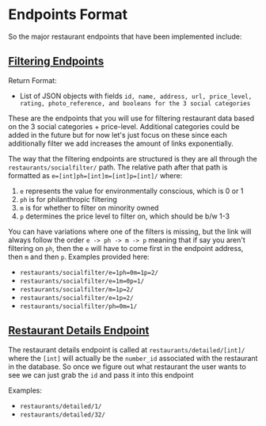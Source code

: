 # **Endpoints Format**
So the major restaurant endpoints that have been implemented include:
## <ins>Filtering Endpoints</ins>

Return Format:

- List of JSON objects with fields `id, name, address, url, price_level, rating, photo_reference, and booleans for the 3 social categories`

These are the endpoints that you will use for filtering restaurant data based on the 3 social categories + price-level. Additional categories could be added in the future but for now let's just focus on these since each additionally filter we add increases the amount of links exponentially.

The way that the filtering endpoints are structured is they are all through the ```restaurants/socialfilter/``` path. The relative path after that path is formatted as ```e=[int]ph=[int]m=[int]p=[int]/``` where:

1. ```e``` represents the value for environmentally conscious, which is 0 or 1
2. ```ph``` is for philanthropic filtering
3. ```m``` is for whether to filter on minority owned
4. ```p``` determines the price level to filter on, which should be b/w 1-3

You can have variations where one of the filters is missing, but the link will always follow the order ```e -> ph -> m -> p``` meaning that if say you aren't filtering on ```ph```, then the ```e``` will have to come first in the endpoint address, then ```m``` and then ```p```. Examples provided here:

- ```restaurants/socialfilter/e=1ph=0m=1p=2/```
- ```restaurants/socialfilter/e=1m=0p=1/```
- ```restaurants/socialfilter/m=1p=2/```
- ```restaurants/socialfilter/e=1p=2/```
- ```restaurants/socialfilter/ph=0m=1/```

## <ins>Restaurant Details Endpoint</ins>

The restaurant details endpoint is called at ```restaurants/detailed/[int]/``` where the ```[int]``` will actually be the `number_id` associated with the restaurant in the database. So once we figure out what restaurant the user wants to see we can just grab the ```id``` and pass it into this endpoint

Examples:

- `restaurants/detailed/1/`
- `restaurants/detailed/32/`
